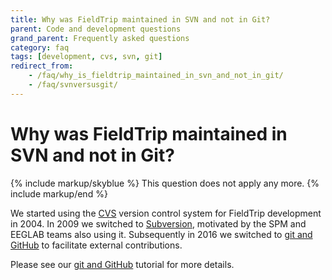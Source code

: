 ```yaml
---
title: Why was FieldTrip maintained in SVN and not in Git?
parent: Code and development questions
grand_parent: Frequently asked questions
category: faq
tags: [development, cvs, svn, git]
redirect_from:
    - /faq/why_is_fieldtrip_maintained_in_svn_and_not_in_git/
    - /faq/svnversusgit/
---
```


# Why was FieldTrip maintained in SVN and not in Git?

{% include markup/skyblue %}
This question does not apply any more.
{% include markup/end %}

We started using the [CVS](/development/cvs) version control system for FieldTrip development in 2004. In 2009 we switched to [Subversion](/development/svn), motivated by the SPM and EEGLAB teams also using it. Subsequently in 2016 we switched to [git and GitHub](/development/git) to facilitate external contributions.

Please see our [git and GitHub](/development/git) tutorial for more details.
